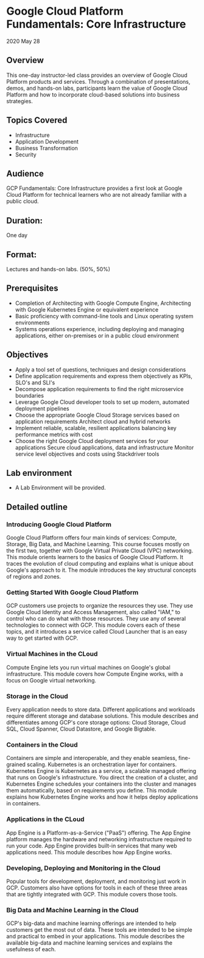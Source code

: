 # Google Cloud Platform Fundamentals: Core Infrastructure
2020 May 28

## Overview

This one-day instructor-led class provides an overview of Google Cloud Platform products and services. Through a combination of presentations, demos, and hands-on labs, participants learn the value of Google Cloud Platform and how to incorporate cloud-based solutions into business strategies.


## Topics Covered

 * Infrastructure
 * Application Development
 * Business Transformation 
 * Security

## Audience

GCP Fundamentals: Core Infrastructure provides a first look at Google Cloud Platform for technical learners who are not already familiar with a public cloud.

## Duration:
One day

## Format:
Lectures and hands-on labs. (50%, 50%)

## Prerequisites

  * Completion of Architecting with Google Compute Engine, Architecting with Google Kubernetes Engine or equivalent experience
  * Basic proficiency with command-line tools and Linux operating system environments 
  * Systems operations experience, including deploying and managing applications, either on-premises or in a public cloud environment

## Objectives

  * Apply a tool set of questions, techniques and design considerations 
  * Define application requirements and express them objectively as KPIs, SLO's and SLI's 
  * Decompose application requirements to find the right microservice boundaries 
  * Leverage Google Cloud developer tools to set up modern, automated deployment pipelines 
  * Choose the appropriate Google Cloud Storage services based on application requirements Architect cloud and hybrid networks 
  * Implement reliable, scalable, resilient applications balancing key performance metrics with cost 
  * Choose the right Google Cloud deployment services for your applications Secure cloud applications, data and infrastructure Monitor service level objectives and costs using Stackdriver tools


## Lab environment

 * A Lab Environment will be provided.

## Detailed outline

###  Introducing Google Cloud Platform

Google Cloud Platform offers four main kinds of services: Compute, Storage, Big Data, and Machine Learning. This course focuses mostly on the first two, together with Google Virtual Private Cloud (VPC) networking. This module orients learners to the basics of Google Cloud Platform. It traces the evolution of cloud computing and explains what is unique about Google's approach to it. The module introduces the key structural concepts of regions and zones.

###  Getting Started With Google Cloud Platform 

GCP customers use projects to organize the resources they use. They use Google Cloud Identity and Access Management, also called "IAM," to control who can do what with those resources. They use any of several technologies to connect with GCP. This module covers each of these topics, and it introduces a service called Cloud Launcher that is an easy way to get started with GCP.


###  Virtual Machines in the CLoud

Compute Engine lets you run virtual machines on Google's global infrastructure. This module covers how Compute Engine works, with a focus on Google virtual networking.


###  Storage in the Cloud


Every application needs to store data. Different applications and workloads require different storage and database solutions. This module describes and differentiates among GCP's core storage options: Cloud Storage, Cloud SQL, Cloud Spanner, Cloud Datastore, and Google Bigtable.



###  Containers in the Cloud

Containers are simple and interoperable, and they enable seamless, fine-grained scaling. Kubernetes is an orchestration layer for containers. Kubernetes Engine is Kubernetes as a service, a scalable managed offering that runs on Google's infrastructure. You direct the creation of a cluster, and Kubernetes Engine schedules your containers into the cluster and manages them automatically, based on requirements you define. This module explains how Kubernetes Engine works and how it helps deploy applications in containers.


### Applications in the CLoud

App Engine is a Platform-as-a-Service ("PaaS") offering. The App Engine platform manages the hardware and networking infrastructure required to run your code. App Engine provides built-in services that many web applications need. This module describes how App Engine works.


###  Developing, Deploying and Monitoring in the Cloud
Popular tools for development, deployment, and monitoring just work in GCP. Customers also have options for tools in each of these three areas that are tightly integrated with GCP. This module covers those tools.



###  Big Data and Machine Learning in the Cloud

GCP's big-data and machine learning offerings are intended to help customers get the most out of data. These tools are intended to be simple and practical to embed in your applications. This module describes the available big-data and machine learning services and explains the usefulness of each.


